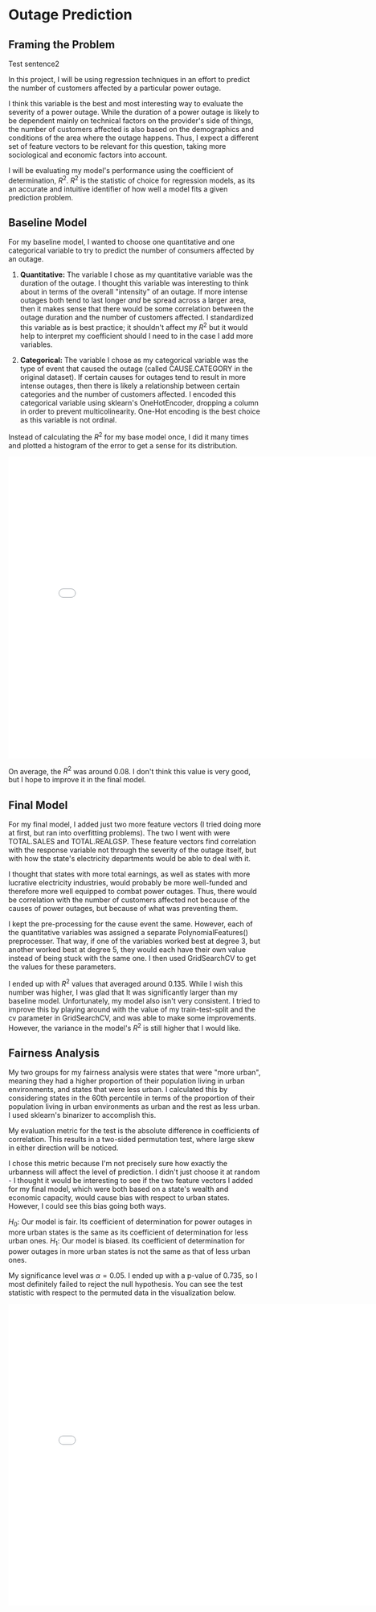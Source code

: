 # Outage Prediction

## Framing the Problem

Test sentence2

In this project, I will be using regression techniques in an effort to predict the number of customers affected by a particular power outage. 

I think this variable is the best and most interesting way to evaluate the severity of a power outage. While the duration of a power outage is likely to be dependent mainly on technical factors on the provider's side of things, the number of customers affected is also based on the demographics and conditions of the area where the outage happens. Thus, I expect a different set of feature vectors to be relevant for this question, taking more sociological and economic factors into account.

I will be evaluating my model's performance using the coefficient of determination, $R^{2}$. $R^{2}$ is the statistic of choice for regression models, as its an accurate and intuitive identifier of how well a model fits a given prediction problem.

## Baseline Model

For my baseline model, I wanted to choose one quantitative and one categorical variable to try to predict the number of consumers affected by an outage.

1. **Quantitative:** The variable I chose as my quantitative variable was the duration of the outage. I thought this variable was interesting to think about in terms of the overall "intensity" of an outage. If more intense outages both tend to last longer *and* be spread across a larger area, then it makes sense that there would be some correlation between the outage duration and the number of customers affected. I standardized this variable as is best practice; it shouldn't affect my $R^{2}$ but it would help to interpret my coefficient should I need to in the case I add more variables.

2. **Categorical:** The variable I chose as my categorical variable was the type of event that caused the outage (called CAUSE.CATEGORY in the original dataset). If certain causes for outages tend to result in more intense outages, then there is likely a relationship between certain categories and the number of customers affected. I encoded this categorical variable using sklearn's OneHotEncoder, dropping a column in order to prevent multicolinearity. One-Hot encoding is the best choice as this variable is not ordinal.

Instead of calculating the $R^{2}$ for my base model once, I did it many times and plotted a histogram of the error to get a sense for its distribution.

<iframe src="assets/base_coef.html" width=800 height=600 frameBorder=0></iframe>

On average, the $R^{2}$ was around 0.08. I don't think this value is very good, but I hope to improve it in the final model.

## Final Model

For my final model, I added just two more feature vectors (I tried doing more at first, but ran into overfitting problems). The two I went with were TOTAL.SALES and TOTAL.REALGSP. These feature vectors find correlation with the response variable not through the severity of the outage itself, but with how the state's electricity departments would be able to deal with it.

I thought that states with more total earnings, as well as states with more lucrative electricity industries, would probably be more well-funded and therefore more well equipped to combat power outages. Thus, there would be correlation with the number of customers affected not because of the causes of power outages, but because of what was preventing them. 

I kept the pre-processing for the cause event the same. However, each of the quantitative variables was assigned a separate PolynomialFeatures() preprocesser. That way, if one of the variables worked best at degree 3, but another worked best at degree 5, they would each have their own value instead of being stuck with the same one. I then used GridSearchCV to get the values for these parameters.

I ended up with $R^{2}$ values that averaged around 0.135. While I wish this number was higher, I was glad that It was significantly larger than my baseline model. Unfortunately, my model also isn't very consistent. I tried to improve this by playing around with the value of my train-test-split and the cv parameter in GridSearchCV, and was able to make some improvements. However, the variance in the model's $R^{2}$ is still higher that I would like.

## Fairness Analysis

My two groups for my fairness analysis were states that were "more urban", meaning they had a higher proportion of their population living in urban environments, and states that were less urban. I calculated this by considering states in the 60th percentile in terms of the proportion of their population living in urban environments as urban and the rest as less urban. I used sklearn's binarizer to accomplish this.

My evaluation metric for the test is the absolute difference in coefficients of correlation. This results in a two-sided permutation test, where large skew in either direction will be noticed.

I chose this metric because I'm not precisely sure how exactly the urbanness will affect the level of prediction. I didn't just choose it at random - I thought it would be interesting to see if the two feature vectors I added for my final model, which were both based on a state's wealth and economic capacity, would cause bias with respect to urban states. However, I could see this bias going both ways.

$H_{0}$: Our model is fair. Its coefficient of determination for power outages in more urban states is the same as its coefficient of determination for less urban ones.
$H_{1}$: Our model is biased. Its coefficient of determination for power outages in more urban states is not the same as that of less urban ones.

My significance level was $\alpha = 0.05$. I ended up with a p-value of 0.735, so I most definitely failed to reject the null hypothesis. You can see the test statistic with respect to the permuted data in the visualization below. 

<iframe src="assets/fairness.html" width=800 height=600 frameBorder=0></iframe>